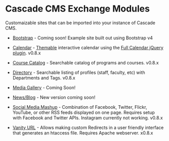 # Cascade CMS Exchange Modules
Customaizable sites that can be imported into your instance of Cascade CMS.

* [Bootstrap](https://github.com/hannonhill/exchange-modules/tree/master/bootstrap) - Coming soon! Example site built out using Bootstrap v4

* [Calendar](https://github.com/hannonhill/exchange-modules/tree/master/calendar) - [Themable](docs/theming.md) interactive calendar using the [Full Calendar jQuery plugin](http://arshaw.com/fullcalendar/). v0.8.x

* [Course Catalog](https://github.com/hannonhill/exchange-modules/tree/master/course-catalog) - Searchable catalog of programs and courses. v0.8.x

* [Directory](https://github.com/hannonhill/exchange-modules/tree/master/directory) - Searchable listing of profiles (staff, faculty, etc) with Departments and Tags. v0.8.x

* [Media Gallery](https://github.com/hannonhill/exchange-modules/tree/master/media-gallery) - Coming Soon!

* [News/Blog](https://github.com/hannonhill/exchange-modules/tree/master/news-blog) - New version coming soon!

* [Social Media Mashup](https://github.com/hannonhill/exchange-modules/tree/master/social-media-mashup) - Combination of Facebook, Twitter, Flickr, YouTube, or other RSS feeds displayed on one page. Requires setup with Facebook and Twitter APIs. Instagram currently not working. v0.8.x

* [Vanity URL](https://github.com/hannonhill/exchange-modules/tree/master/vanity-url) - Allows making custom Redirects in a user friendly interface that generates an htaccess file. Requires Apache webserver. x0.8.x
